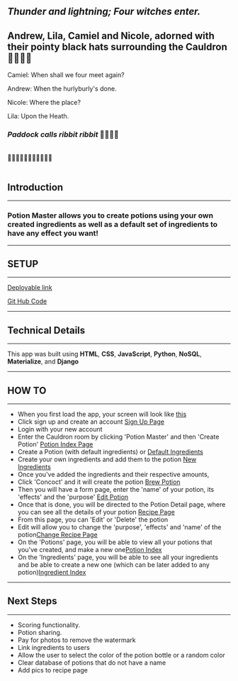 ## _Thunder and lightning; Four witches enter._

## Andrew, Lila, Camiel and Nicole, adorned with their pointy black hats surrounding the Cauldron🧙🧙🧙🧙

Camiel: When shall we four meet again?

Andrew: When the hurlyburly's done.

Nicole: Where the place?

Lila: Upon the Heath.

### _Paddock calls_ _ribbit_ _ribbit_ 🐸🐸🐸🐸

<br />
🔮✨🔮✨🔮✨🔮✨🔮✨🔮
<br/>
</br>

## Introduction

<hr />

### Potion Master allows you to create potions using your own created ingredients as well as a default set of ingredients to have any effect you want!

<hr />

## SETUP

<hr />

[Deployable link](https://potionnmasterr.herokuapp.com/)

[Git Hub Code](https://github.com/Runite-Drill/potionmaster)

<hr/>

## Technical Details

<hr/>

This app was built using **HTML**, **CSS**, **JavaScript**, **Python**, **NoSQL**, **Materialize**, and **Django**

<hr />

## HOW TO

<hr />

- When you first load the app, your screen will look like [this](https://imgur.com/oNx0b0J)
- Click sign up and create an account [Sign Up Page](https://imgur.com/lbxmARp)
- Login with your new account
- Enter the Cauldron room by clicking 'Potion Master' and then 'Create Potion' [Potion Index Page](https://imgur.com/6Yk0NPq)
- Create a Potion (with default ingredients) or [Default Ingredients](https://imgur.com/bK0iAbJ)
- Create your own ingredients and add them to the potion [New Ingredients](https://imgur.com/MZHXpOv)
- Once you've added the ingredients and their respective amounts,
- Click 'Concoct' and it will create the potion [Brew Potion](https://imgur.com/undefined)
- Then you will have a form page, enter the 'name' of your potion, its 'effects' and the 'purpose' [Edit Potion](https://imgur.com/VBODRZq)
- Once that is done, you will be directed to the Potion Detail page, where you can see all the details of your potion [Recipe Page](https://imgur.com/lniMOXQ)
- From this page, you can 'Edit' or 'Delete' the potion
- Edit will allow you to change the 'purpose', 'effects' and 'name' of the potion[Change Recipe Page](https://imgur.com/LNxua5j)
- On the 'Potions' page, you will be able to view all your potions that you've created, and make a new one[Potion Index](https://imgur.com/6Yk0NPq)
- On the 'Ingredients' page, you will be able to see all your ingredients and be able to create a new one (which can be later added to any potion)[Ingredient Index](https://imgur.com/gNAe3Rq)

<hr />

## Next Steps

<hr />

- Scoring functionality.
- Potion sharing.
- Pay for photos to remove the watermark
- Link ingredients to users
- Allow the user to select the color of the potion bottle or a random color
- Clear database of potions that do not have a name
- Add pics to recipe page
